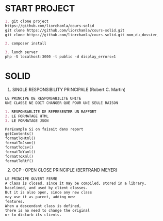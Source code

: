 # START PROJECT

```markdown
1. git clone project
https://github.com/liorchamla/cours-solid
git clone https://github.com/liorchamla/cours-solid.git
git clone https://github.com/liorchamla/cours-solid.git nom_du_dossier_project

2. composer install

3. lunch server
php -S localhost:3000 -t public -d display_errors=1
```

# SOLID
1. SINGLE RESPONSIBILITY PRINCIPALE (Robert C. Martin)
```markdown
LE PRINCIPE DE RESPONSABILITE UNITE
UNE CLASSE NE DOIT CHANGER QUE POUR UNE SEULE RAISON

1. RESPONSABLITE DE REPRESENTER UN RAPPORT
2. LE FORMATAGE HTML
3. LE FORMATAGE JSON

ParExample Si on faisait dans report
getContents()
formatToHtml()
formatToJson()
formatToCsv()
formatToYaml()
formatToXml()
formatToRtf()
```

2. OCP : OPEN CLOSE PRINCIPLE (BERTRAND MEYER)
```markdown
LE PRINCIPE OUVERT FERME
A class is closed, since it may be compiled, stored in a library,
baselined, and used by client classes.
But it is also open, since any new class
may use it as parent, adding new 
features.
When a descendant class is defined,
there is no need to change the original
or to disturb its clients.
```
